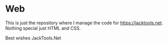# Web

This is just the repository where I manage the code for https://jacktools.net.
Nothing special just HTML and CSS.

Best wishes
JackTools.Net
